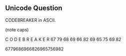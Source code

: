 Unicode Question
----------------

CODEBREAKER in ASCII.

(note caps)

C   O   D   E   B   R   E   A   K   E   R
67  79  68  69  66  82  69  65  75  69  82

6779686966826965756982

